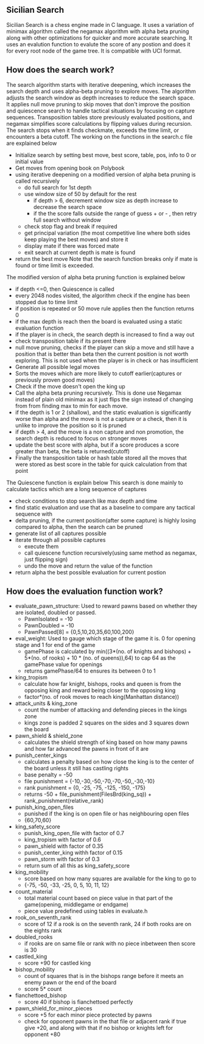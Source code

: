 ## Sicilian Search 
Sicilian Search is a chess engine made in C language. It uses a variation of minimax algorithm called the negamax algorithm with alpha beta pruning along with other optimizations for quicker and more accurate searching. It uses an evalution function to evalute the score of any postion and does it for every root node of the game tree. It is compatible with UCI format.

## How does the search work?
The search algorithm starts with iterative deepening, which increases the search depth and uses alpha-beta pruning to explore moves. The algorithm adjusts the search window as depth increases to reduce the search space. It applies null move pruning to skip moves that don't improve the position and quiescence search to handle tactical situations by focusing on capture sequences. Transposition tables store previously evaluated positions, and negamax simplifies score calculations by flipping values during recursion. The search stops when it finds checkmate, exceeds the time limit, or encounters a beta cutoff.
The working on the functions in the search.c file are explained below
- Initialize search by setting best move, best score, table, pos, info to 0 or initial value
- Get moves from opening book on Polybook
- using iterative deepening on a modified version of alpha beta pruning is called recursively
	- do full search for 1st depth
	- use window size of 50 by default for the rest
		- if depth > 6, decrement window size as depth increase to decrease the search space
		- if the the score falls outside the range of guess + or - , then retry full search without window
	- check stop flag and break if required
	- get principal variation (the most competitive line where both sides keep playing the best moves) and store it
	- display mate if there was forced mate
	- exit search at current depth is mate is found
- return the best move
Note that the search function breaks only if mate is found or time limit is exceeded.

The modified version of alpha beta pruning function is explained below
- if depth <=0, then Quiescence is called
- every 2048 nodes visited, the algorithm check if the engine has been stopped due to time limit
- if position is repeated or 50 move rule applies then the function returns 0
- if the max depth is reach then the board is evaluated using a static evaluation function
- if the player is in check, the search depth is increased to find a way out
- check transposition table if its present there
- null move pruning, checks if the player can skip a move and still have a position that is better than beta then the current position is not worth exploring. This is not used when the player is in check or has insufficient 
- Generate all possible legal moves
- Sorts the moves which are more likely to cutoff earlier(captures or previously proven good moves)
- Check if the move doesn't open the king up
- Call the alpha beta pruning recursively. This is done use Negamax instead of plain old minimax as it just flips the sign instead of changing from from finding max to min for each move.
- if the depth is 1 or 2 (shallow), and the static evaluation is significantly worse than alpha and the move is not a capture or a check, then it is unlike to improve the position so it is pruned
- if depth > 4, and the move is a non capture and non promotion, the search depth is reduced to focus on stronger moves
- update the best score with alpha, but if a score produces a score greater than beta, the beta is returned(cutoff)
- Finally the transposition table or hash table stored all the moves that were stored as best score in the table for quick calculation from that point

The Quiescene function is explain below
This search is done mainly to calculate tactics which are a long sequence of captures
- check conditions to stop search like max depth and time
- find static evaluation and use that as a baseline to compare any tactical sequence with
- delta pruning, if the current position(after some capture) is highly losing compared to alpha, then the search can be pruned
- generate list of all captures possible
- iterate through all possible captures
	- execute them
	- call quiescene function recursively(using same method as negamax, just flipping sign)
	- undo the move and return the value of the function
- return alpha the best possible evaluation for current postion

## How does the evaluation function work?
- evaluate_pawn_structure: 
	Used to reward pawns based on whether they are isolated, doubled or passed. 
	- PawnIsolated = -10
	- PawnDoubled = -10
	- PawnPassed[8] = {0,5,10,20,35,60,100,200}
- eval_weight:
	Used to gauge which stage of the game it is. 0 for opening stage and 1 for end of the game
	- gamePhase is calculated by min((3*(no. of knights and bishops) + 5*(no. of rooks) + 10 * (no. of queens)),64) to cap 64 as the gamePhase value for openings
	- returns gamePhase/64 to ensures its between 0 to 1
- king_tropism
	- calculate how far knight, bishops, rooks and queen is from the opposing king and reward being closer to the opposing king
	- factor*(no. of rook moves to reach king(Manhattan distance))
- attack_units & king_zone
	- count the number of attacking and defending pieces in the kings zone
	- kings zone is padded 2 squares on the sides and 3 squares down the board
- pawn_shield & shield_zone
	- calculates the shield strength of king based on how many pawns and how far advanced the pawns in front of it are
- punish_center_kings
	- calculates a penalty based on how close the king is to the center of the board unless it still has castling rights
	- base penalty = -50
	- file punishment = {-10,-30,-50,-70,-70,-50,,-30,-10}
	- rank punishment = {0, -25, -75, -125, -150, -175}
	- returns -50 + file_punishment(FilesBrd(king_sq)) + rank_punishment(relative_rank)
- punish_king_open_files
	- punished if the king is on open file or has neighbouring open files
	- {60,70,60}
- king_safety_score
	- punish_king_open_file with factor of 0.7
	- king_tropism with factor of 0.6
	- pawn_shield with factor of 0.35
	- punish_center_king withh factor of 0.15
	- pawn_storm with factor of 0.3
	- return sum of all this as king_safety_score
- king_mobility
	- score based on how many squares are available for the king to go to
	- {-75, -50, -33, -25, 0, 5, 10, 11, 12}
- count_material
	- total material count based on piece value in that part of the game(opening, middlegame or endgame)
	- piece value predefined using tables in evaluate.h
- rook_on_seventh_rank
	- score of 12 if a rook is on the seventh rank, 24 if both rooks are on the eights rank
- doubled_rooks
	- if rooks are on same file or rank with no piece inbetween then score is 30
- castled_king
	- score +90 for castled king
- bishop_mobility
	- count of squares that is in the bishops range before it meets an enemy pawn or the end of the board
	- score 5* count
- fianchettoed_bishop
	- score 40 if bishop is fianchettoed perfectly
- pawn_shield_for_minor_pieces
	- score +5 for each minor piece protected by pawns
	- check for opponent pawns in the that file or adjacent rank if true give +20, and along with that if no bishop or knights left for opponent +80
